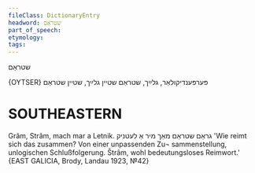 ```yaml
---
fileClass: DictionaryEntry
headword: שטראַם
part_of_speech: 
etymology: 
tags: 
---
```

שטראַם

{OYTSER}
פּערפּענדיקולאַר, גלײַך, שטראַם
 שטיין גלײַך, שטיין שטראַם

SOUTHEASTERN
==============

Grâm, Strâm, mach mar a Letnik. גראַם שטראַם מאַך מיר אַ לעטניק 'Wie reimt sich das zusammen? Von einer unpassenden Zu¬ sammenstellung, unlogischen Schlußfolgerung. Štrâm, wohl bedeutungsloses Reimwort.' {EAST GALICIA, Brody, Landau 1923, №42}